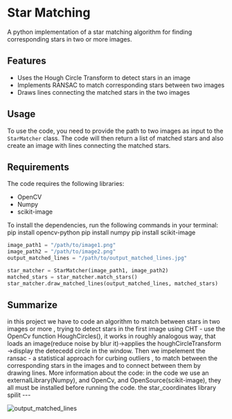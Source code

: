 # Star Matching

A python implementation of a star matching algorithm for finding corresponding stars in two or more images.

## Features
- Uses the Hough Circle Transform to detect stars in an image
- Implements RANSAC to match corresponding stars between two images
- Draws lines connecting the matched stars in the two images

## Usage
To use the code, you need to provide the path to two images as input to the `StarMatcher` class. The code will then return a list of matched stars and also create an image with lines connecting the matched stars.

## Requirements
The code requires the following libraries:
- OpenCV
- Numpy
- scikit-image

To install the dependencies, run the following commands in your terminal:
pip install opencv-python
pip install numpy
pip install scikit-image

```python
image_path1 = "/path/to/image1.png"
image_path2 = "/path/to/image2.png"
output_matched_lines = "/path/to/output_matched_lines.jpg"

star_matcher = StarMatcher(image_path1, image_path2)
matched_stars = star_matcher.match_stars()
star_matcher.draw_matched_lines(output_matched_lines, matched_stars)
```

## Summarize
in this project we have to code an algorithm to match between stars in two images or more , trying to detect stars in the first image using CHT - use the OpenCv function HoughCircles(), it works in roughly analogous way, that loads an image(reduce noise by blur it)->applies the houghCircleTransform ->display the detecedd circle in the window. Then we impelement the ransac - a statistical approach for curbing outliers , to match between the corresponding stars in the images and to connect between them by drawing lines.
More information about the code: 
in the code we use an externalLibrary(Numpy), and OpenCv, and OpenSource(scikit-image), they all must be installed before running the code.
the star_coordinates library spilit --- 


![output_matched_lines](https://user-images.githubusercontent.com/58775369/233772729-f7c96396-83ab-4b7c-8f40-ae36f73dfc3d.jpg)
